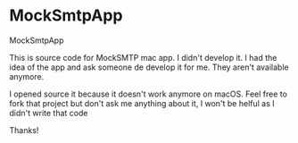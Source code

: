 # MockSmtpApp
MockSmtpApp

This is source code for MockSMTP mac app. I didn't develop it. I had the idea of the app and ask someone de develop it for me.
They aren't available anymore. 

I opened source it because it doesn't work anymore on macOS. Feel free to fork that project but don't ask me anything about it, I won't be helful as I didn't write that code

Thanks!
